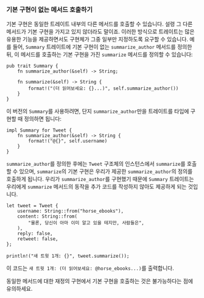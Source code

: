 ### 기본 구현이 없는 메서드 호출하기

기본 구현은 동일한 트레이트 내부의 다른 메서드를 호출할 수 있습니다. 설령 그 다른 메서드가 기본 구현을 가지고 있지 않더라도 말이죠. 이러한 방식으로 트레이트는 많은 유용한 기능을 제공하면서도 구현체가 그중 일부만 지정하도록 요구할 수 있습니다. 예를 들어, `Summary` 트레이트에 기본 구현이 없는 `summarize_author` 메서드를 정의한 뒤, 이 메서드를 호출하는 기본 구현을 가진 `summarize` 메서드를 정의할 수 있습니다:

```rust,noplayground
pub trait Summary {
    fn summarize_author(&self) -> String;

    fn summarize(&self) -> String {
        format!("(더 읽어보세요: {}...)", self.summarize_author())
    }
}
```

이 버전의 `Summary`를 사용하려면, 단지 `summarize_author`만을 트레이트를 타입에 구현할 때 정의하면 됩니다:

```rust,ignore
impl Summary for Tweet {
    fn summarize_author(&self) -> String {
        format!("@{}", self.username)
    }
}
```

`summarize_author`를 정의한 후에는 `Tweet` 구조체의 인스턴스에서 `summarize`를 호출할 수 있으며, `summarize`의 기본 구현은 우리가 제공한 `summarize_author`의 정의를 호출하게 됩니다. 우리가 `summarize_author`를 구현했기 때문에 `Summary` 트레이트는 우리에게 `summarize` 메서드의 동작을 추가 코드를 작성하지 않아도 제공하게 되는 것입니다.

```rust,ignore
let tweet = Tweet {
    username: String::from("horse_ebooks"),
    content: String::from(
        "물론, 당신이 아마 이미 알고 있을 테지만, 사람들은",
    ),
    reply: false,
    retweet: false,
};

println!("새 트윗 1개: {}", tweet.summarize());
```

이 코드는 `새 트윗 1개: (더 읽어보세요: @horse_ebooks...)`를 출력합니다.

동일한 메서드에 대한 재정의 구현에서 기본 구현을 호출하는 것은 불가능하다는 점에 유의하세요.